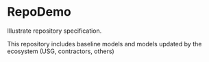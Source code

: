 # RepoDemo
Illustrate  repository specification.

This repository includes baseline models and models updated by the ecosystem (USG, contractors, others)
